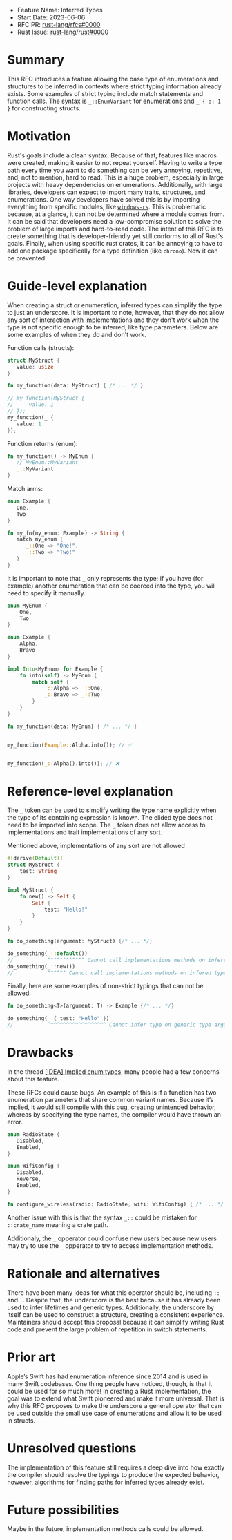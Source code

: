 - Feature Name: Inferred Types
- Start Date: 2023-06-06
- RFC PR: [rust-lang/rfcs#0000](https://github.com/rust-lang/rfcs/pull/0000)
- Rust Issue: [rust-lang/rust#0000](https://github.com/rust-lang/rust/issues/0000)


# Summary
[summary]: #summary

This RFC introduces a feature allowing the base type of enumerations and structures to be inferred in contexts where strict typing information already exists. Some examples of strict typing include match statements and function calls. The syntax is `_::EnumVariant` for enumerations and `_ { a: 1 }` for constructing structs.


# Motivation
[motivation]: #motivation

Rust's goals include a clean syntax. Because of that, features like macros were created, making it easier to not repeat yourself. Having to write a type path every time you want to do something can be very annoying, repetitive, and, not to mention, hard to read. This is a huge problem, especially in large projects with heavy dependencies on enumerations. Additionally, with large libraries, developers can expect to import many traits, structures, and enumerations. One way developers have solved this is by importing everything from specific modules, like [`windows-rs`](https://github.com/microsoft/windows-rs). This is problematic because, at a glance, it can not be determined where a module comes from. It can be said that developers need a low-compromise solution to solve the problem of large imports and hard-to-read code. The intent of this RFC is to create something that is developer-friendly yet still conforms to all of Rust's goals. Finally, when using specific rust crates, it can be annoying to have to add one package specifically for a type definition (like `chrono`). Now it can be prevented!

# Guide-level explanation
[guide-level-explanation]: #guide-level-explanation

When creating a struct or enumeration, inferred types can simplify the type to just an underscore. It is important to note, however, that they do not allow any sort of interaction with implementations and they don't work when the type is not specific enough to be inferred, like type parameters. Below are some examples of when they do and don't work.

Function calls (structs):
```rust
struct MyStruct {
   value: usize
}

fn my_function(data: MyStruct) { /* ... */ }

// my_function(MyStruct {
//     value: 1
// });
my_function(_ {
   value: 1
});
```

Function returns (enum):
```rust
fn my_function() -> MyEnum {
   // MyEnum::MyVariant
   _::MyVariant
}
```

Match arms:
```rust
enum Example {
   One,
   Two
}

fn my_fn(my_enum: Example) -> String {
   match my_enum {
      _::One => "One!",
      _::Two => "Two!"
   }
}
```

It is important to note that `_` only represents the type; if you have (for example) another enumeration that can be coerced into the type, you will need to specify it manually.

```rust
enum MyEnum {
    One,
    Two
}

enum Example {
    Alpha,
    Bravo
}

impl Into<MyEnum> for Example {
    fn into(self) -> MyEnum {
        match self {
            _::Alpha => _::One,
            _::Bravo => _::Two
        }
    }
}

fn my_function(data: MyEnum) { /* ... */ }


my_function(Example::Alpha.into()); // ✅


my_function(_::Alpha().into()); // ❌ 
```


# Reference-level explanation
[reference-level-explanation]: #reference-level-explanation

The `_` token can be used to simplify writing the type name explicitly when the type of its containing expression is known. The elided type does not need to be imported into scope. The `_` token does not allow access to implementations and trait implementations of any sort.

Mentioned above, implementations of any sort are not allowed
```rust
#[derive(Default)]
struct MyStruct {
    test: String
}

impl MyStruct {
    fn new() -> Self {
        Self {
            test: "Hello!"
        }
    }
}

fn do_something(argument: MyStruct) {/* ... */}

do_something(_::default())
//           ^^^^^^^^^^^^ Cannot call implementations methods on infered types.
do_something(_::new())
//           ^^^^^^ Cannot call implementations methods on infered types.
```


Finally, here are some examples of non-strict typings that can not be allowed.
```rust
fn do_something<T>(argument: T) -> Example {/* ... */}

do_something(_ { test: "Hello" })
//           ^^^^^^^^^^^^^^^^^^^ Cannot infer type on generic type argument
```



# Drawbacks
[drawbacks]: #drawbacks

In the thread [[IDEA] Implied enum types](https://internals.rust-lang.org/t/idea-implied-enum-types/18349), many people had a few concerns about this feature. 

These RFCs could cause bugs. An example of this is if a function has two enumeration parameters that share common variant names. Because it’s implied, it would still compile with this bug, creating unintended behavior, whereas by specifying the type names, the compiler would have thrown an error.
```rust
enum RadioState {
   Disabled,
   Enabled,
}

enum WifiConfig {
   Disabled,
   Reverse,
   Enabled,
}

fn configure_wireless(radio: RadioState, wifi: WifiConfig) { /* ... */ }
```

Another issue with this is that the syntax `_::` could be mistaken for `::crate_name` meaning a crate path.

Additionaly, the `_` opperator could confuse new users because new users may try to use the `_` opperator to try to access implementation methods.

# Rationale and alternatives
[rationale-and-alternatives]: #rationale-and-alternatives

There have been many ideas for what this operator should be, including `::` and `.`. Despite that, the underscore is the best because it has already been used to infer lifetimes and generic types. Additionally, the underscore by itself can be used to construct a structure, creating a consistent experience. Maintainers should accept this proposal because it can simplify writing Rust code and prevent the large problem of repetition in switch statements. 


# Prior art
[prior-art]: #prior-art


Apple’s Swift has had enumeration inference since 2014 and is used in many Swift codebases. One thing people have noticed, though, is that it could be used for so much more! In creating a Rust implementation, the goal was to extend what Swift pioneered and make it more universal. That is why this RFC proposes to make the underscore a general operator that can be used outside the small use case of enumerations and allow it to be used in structs.

# Unresolved questions
[unresolved-questions]: #unresolved-questions

The implementation of this feature still requires a deep dive into how exactly the compiler should resolve the typings to produce the expected behavior, however, algorithms for finding paths for inferred types already exist.

# Future possibilities
[future-possibilities]: #future-possibilities

Maybe in the future, implementation methods calls could be allowed.